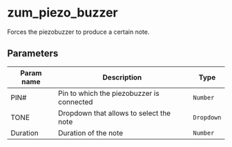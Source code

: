 zum_piezo_buzzer
==========

Forces the piezobuzzer to produce a certain note.

Parameters
----------

| Param name | Description | Type     |
 ------------|-------------|----------
| PIN#     | Pin to which the piezobuzzer is connected | `Number` |
| TONE     | Dropdown that allows to select the note | `Dropdown` |
| Duration     | Duration of the note | `Number` |
